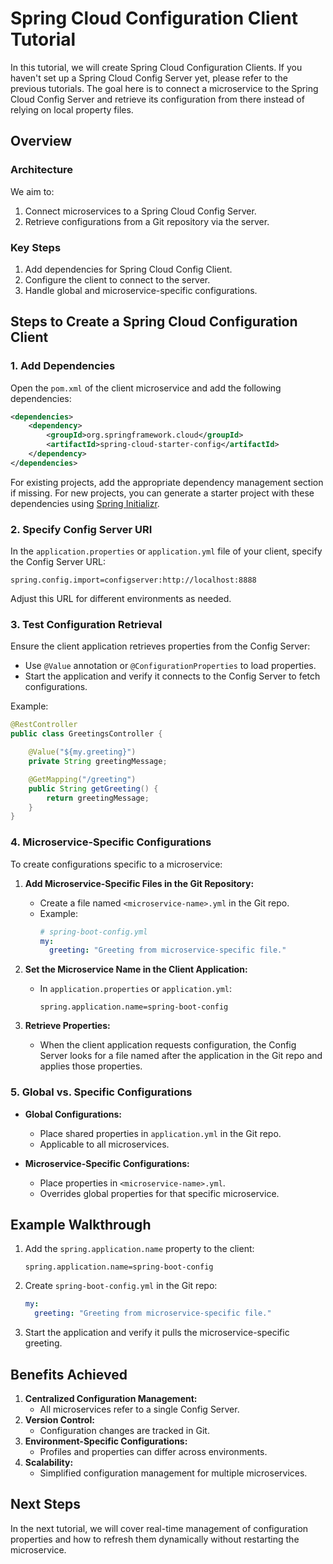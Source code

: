 # Spring Cloud Configuration Client Tutorial

In this tutorial, we will create Spring Cloud Configuration Clients. If you haven't set up a Spring Cloud Config Server yet, please refer to the previous tutorials. The goal here is to connect a microservice to the Spring Cloud Config Server and retrieve its configuration from there instead of relying on local property files.

## Overview

### Architecture
We aim to:
1. Connect microservices to a Spring Cloud Config Server.
2. Retrieve configurations from a Git repository via the server.

### Key Steps
1. Add dependencies for Spring Cloud Config Client.
2. Configure the client to connect to the server.
3. Handle global and microservice-specific configurations.

## Steps to Create a Spring Cloud Configuration Client

### 1. Add Dependencies

Open the `pom.xml` of the client microservice and add the following dependencies:

```xml
<dependencies>
    <dependency>
        <groupId>org.springframework.cloud</groupId>
        <artifactId>spring-cloud-starter-config</artifactId>
    </dependency>
</dependencies>
```

For existing projects, add the appropriate dependency management section if missing. For new projects, you can generate a starter project with these dependencies using [Spring Initializr](https://start.spring.io/).

### 2. Specify Config Server URI

In the `application.properties` or `application.yml` file of your client, specify the Config Server URL:

```properties
spring.config.import=configserver:http://localhost:8888
```

Adjust this URL for different environments as needed.

### 3. Test Configuration Retrieval

Ensure the client application retrieves properties from the Config Server:

- Use `@Value` annotation or `@ConfigurationProperties` to load properties.
- Start the application and verify it connects to the Config Server to fetch configurations.

Example:

```java
@RestController
public class GreetingsController {

    @Value("${my.greeting}")
    private String greetingMessage;

    @GetMapping("/greeting")
    public String getGreeting() {
        return greetingMessage;
    }
}
```

### 4. Microservice-Specific Configurations

To create configurations specific to a microservice:

1. **Add Microservice-Specific Files in the Git Repository:**
   - Create a file named `<microservice-name>.yml` in the Git repo.
   - Example:
     ```yaml
     # spring-boot-config.yml
     my:
       greeting: "Greeting from microservice-specific file."
     ```

2. **Set the Microservice Name in the Client Application:**
   - In `application.properties` or `application.yml`:
     ```properties
     spring.application.name=spring-boot-config
     ```

3. **Retrieve Properties:**
   - When the client application requests configuration, the Config Server looks for a file named after the application in the Git repo and applies those properties.

### 5. Global vs. Specific Configurations

- **Global Configurations:**
  - Place shared properties in `application.yml` in the Git repo.
  - Applicable to all microservices.

- **Microservice-Specific Configurations:**
  - Place properties in `<microservice-name>.yml`.
  - Overrides global properties for that specific microservice.

## Example Walkthrough

1. Add the `spring.application.name` property to the client:
   ```properties
   spring.application.name=spring-boot-config
   ```

2. Create `spring-boot-config.yml` in the Git repo:
   ```yaml
   my:
     greeting: "Greeting from microservice-specific file."
   ```

3. Start the application and verify it pulls the microservice-specific greeting.

## Benefits Achieved

1. **Centralized Configuration Management:**
   - All microservices refer to a single Config Server.
2. **Version Control:**
   - Configuration changes are tracked in Git.
3. **Environment-Specific Configurations:**
   - Profiles and properties can differ across environments.
4. **Scalability:**
   - Simplified configuration management for multiple microservices.

## Next Steps

In the next tutorial, we will cover real-time management of configuration properties and how to refresh them dynamically without restarting the microservice.

